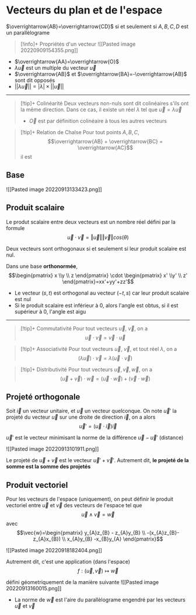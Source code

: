# Vecteurs du plan et de l'espace
$\overrightarrow{AB}=\overrightarrow{CD}$ si et seulement si $A,B,C,D$ est un parallèlograme

>[!info]+ Propriétés d'un vecteur
>![[Pasted image 20220909154355.png]]

- $\overrightarrow{AA}=\overrightarrow{O}$
- $\lambda \vec{u}$ est un multiple du vecteur $\vec{u}$
- $\overrightarrow{AB}$ et $\overrightarrow{BA}=-\overrightarrow{AB}$ sont dit opposés 
- $||\lambda\vec{u}||=|\lambda| \times ||\vec{u}||$

---

>[!tip]+ Colinéarité
>Deux vecteurs non-nuls sont dit colinéaires s'ils ont la même direction.
>Dans ce cas, il existe un réel $\lambda$ tel que $\vec{u}=\lambda\vec{u}$
>
>- $\overrightarrow{O}$ est par définition colinéaire à tous les autres vecteurs


>[!tip]+ Relation de Chalse
>Pour tout points $A,B,C$, $$\overrightarrow{AB} + \overrightarrow{BC} = \overrightarrow{AC}$$
il est 
## Base

![[Pasted image 20220913133423.png]]

## Produit scalaire
Le produt scalaire entre deux vecteurs est un nombre réel défini par la formule $$\vec{u}\cdot\vec{v}= \Vert\vec{u}\Vert \Vert\vec{v} \Vert cos(\theta)$$

Deux vecteurs sont orthogonaux si et seulement si leur produit scalaire est nul.

Dans une base **orthonormée**, 
$$\begin{pmatrix} x \\y \\ z \end{pmatrix} \cdot \begin{pmatrix} x' \\y' \\ z' \end{pmatrix}=xx'+yy'+zz'$$

- Le vecteur $(s,t)$ est orthogonal au vecteur $(-t, s)$ car leur produit scalaire est nul
- Si le produit scalaire est inférieur à 0, alors l'angle est obtus, si il est supérieur à 0, l'angle est aigu

---

>[!tip]+ Commutativité
>Pour tout vecteurs $\vec{u}$, $\vec{v}$, on a $$\vec{u}\cdot\vec{v}=\vec{v}\cdot\vec{u}$$

>[!tip]+ Associativité
>Pour tout vecteurs $\vec{u}$, $\vec{v}$, et tout réel $\lambda$, on a $$(\lambda\vec{u}) \cdot\vec{v}=\lambda(\vec{u}\cdot\vec{v})$$

>[!tip]+ Distributivité
>Pour tout vecteurs $\vec{u},\vec{v},\vec{w}$, on a $$(\vec{u}+\vec{v})\cdot \vec{w}= (\vec{u}\cdot\vec{w}) + (\vec{v}\cdot\vec{w})$$

## Projeté orthogonale
Soit $\vec{i}$ un vecteur unitaire, et $\vec{u}$ un vecteur quelconque. On note $\vec{u}'$ la projeté du vecteur $\vec{u}$ sur une droite de direction $\vec{i}$, on a alors $$\vec{u}'= (\vec{u}\cdot\vec{i})\vec{i}$$

$\vec{u}'$ est le vecteur minimisant la norme de la différence $\vec{u}-\vec{u}'$ (distance)

![[Pasted image 20220913101911.png]]

Le projeté de $\vec{u}+\vec{v}$ est le vecteur $\vec{u}'+\vec{v}'$.
Autrement dit, **le projeté de la somme est la somme des projetés**

## Produit vectoriel
Pour les vecteurs de l'espace (uniquement), on peut définir le produit vectoriel entre $\vec{u}$ et $\vec{v}$ des vecteurs de l'espace tel que $$\vec{u} \land \vec{v}= \vec{w}$$ avec $$\vec{w}=\begin{pmatrix} y_{A}z_{B} - z_{A}y_{B} \\ -(x_{A}z_{B}-z_{A}x_{B}) \\ x_{A}y_{B} -x_{B}y_{A} \end{pmatrix}$$

![[Pasted image 20220918182404.png]]

Autrement dit, c'est une application (dans l'espace) $$f: (\vec{u}, \vec{v}) \longmapsto \vec{w}$$

défini géometriquement de la manière suivante
![[Pasted image 20220913160015.png]]

- La norme de $\vec{w}$ est l'aire du parallèlograme engendré par les vecteurs $\vec{u}$ et $\vec{v}$
